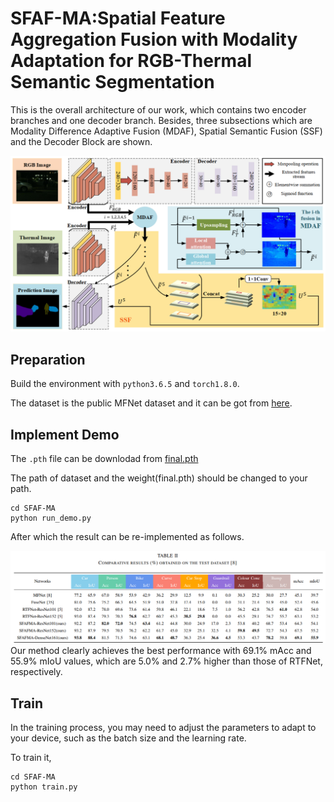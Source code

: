 # SFAF-MA:Spatial Feature Aggregation Fusion with Modality Adaptation for RGB-Thermal Semantic Segmentation
This is the overall architecture of our work, which contains two encoder branches and one decoder branch. Besides, three subsections which are Modality Difference Adaptive Fusion (MDAF), Spatial Semantic Fusion (SSF) and the Decoder Block are shown.

![](https://github.com/hexunjie/SFAF-MA/blob/main/pictures/02.png)

## Preparation
Build the environment with `python3.6.5` and `torch1.8.0`.

The dataset is the public MFNet dataset and it can be got from [here](https://drive.google.com/file/d/17H6Oj_q-EqAT1ebj3bi7QS4OhQWxuEJh/view?usp=sharing).

## Implement Demo
The `.pth` file can be downlodad from [final.pth](https://gofile.io/d/xhwc19)

The path of dataset and the weight(final.pth) should be changed to your path.

    cd SFAF-MA
    python run_demo.py

After which the result can be re-implemented as follows.

![](https://github.com/hexunjie/SFAF-MA/blob/main/pictures/03.png)
Our method clearly achieves the best performance with 69.1% mAcc and 55.9% mIoU values, which are 5.0% and 2.7% higher than those of RTFNet, respectively. 

## Train
In the training process, you may need to adjust the parameters to adapt to your device, such as the batch size and the learning rate.

To train it,

    cd SFAF-MA
    python train.py
    
